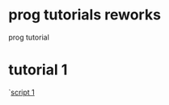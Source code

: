 # prog tutorials reworks
 prog tutorial
 # tutorial 1
 `[script 1](prog-tutorial-reworks-Assets-scripts-animate.cs)
 
 
